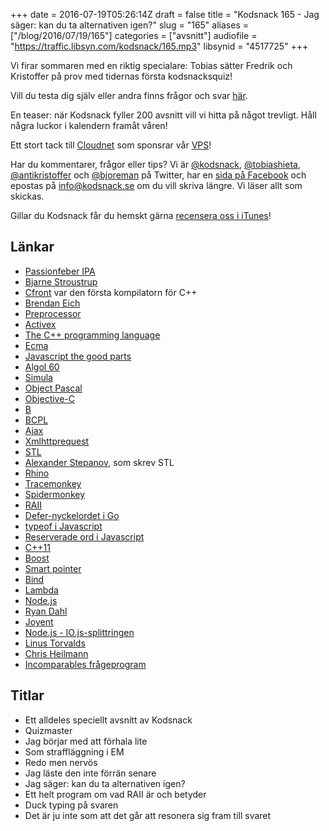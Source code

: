 +++
date = 2016-07-19T05:26:14Z
draft = false
title = "Kodsnack 165 - Jag säger: kan du ta alternativen igen?"
slug = "165"
aliases = ["/blog/2016/07/19/165"]
categories = ["avsnitt"]
audiofile = "https://traffic.libsyn.com/kodsnack/165.mp3"
libsynid = "4517725"
+++

Vi firar sommaren med en riktig specialare: Tobias sätter Fredrik och Kristoffer på prov med tidernas första kodsnacksquiz!

Vill du testa dig själv eller andra finns frågor och svar [här](http://www.kodsnack.se/quiz1)</a>.

En teaser: när Kodsnack fyller 200 avsnitt vill vi hitta på något trevligt. Håll några luckor i kalendern framåt våren!

Ett stort tack till [Cloudnet](http://www.cloudnet.se) som sponsrar vår [VPS](http://en.wikipedia.org/wiki/Virtual_private_server)!

Har du kommentarer, frågor eller tips? Vi är [@kodsnack](https://www.twitter.com/kodsnack), [@tobiashieta](https://www.twitter.com/tobiashieta), [@antikristoffer](https://www.twitter.com/antikristoffer) och [@bjoreman](https://www.twitter.com/bjoreman) på Twitter, har en [sida på Facebook](https://www.facebook.com/kodsnack) och epostas på [info@kodsnack.se](mailto:info@kodsnack.se) om du vill skriva längre. Vi läser allt som skickas.

Gillar du Kodsnack får du hemskt gärna [recensera oss i iTunes](http://itunes.apple.com/se/podcast/kodsnack/id561631498?l=en)!

## Länkar ##
* [Passionfeber IPA](http://brygd.com/ol/brewski-passionfeber-ipa/)
* [Bjarne Stroustrup](http://www.stroustrup.com/)
* [Cfront](https://en.wikipedia.org/wiki/Cfront) var den första kompilatorn för C++
* [Brendan Eich](https://en.wikipedia.org/wiki/Brendan_Eich)
* [Preprocessor](https://en.wikipedia.org/wiki/Preprocessor)
* [Activex](https://en.wikipedia.org/wiki/ActiveX)
* [The C++ programming language](https://en.wikipedia.org/wiki/The_C%2B%2B_Programming_Language)
* [Ecma](https://en.wikipedia.org/wiki/Ecma_International)
* [Javascript the good parts](https://www.youtube.com/watch?v=hQVTIJBZook)
* [Algol 60](https://en.wikipedia.org/wiki/ALGOL_60)
* [Simula](https://en.wikipedia.org/wiki/Simula)
* [Object Pascal](https://en.wikipedia.org/wiki/Object_Pascal)
* [Objective-C](https://en.wikipedia.org/wiki/Objective-C)
* [B](https://en.wikipedia.org/wiki/B_%28programming_language%29)
* [BCPL](https://en.wikipedia.org/wiki/BCPL)
* [Ajax](https://en.wikipedia.org/wiki/Ajax_%28programming%29)
* [Xmlhttprequest](https://en.wikipedia.org/wiki/XMLHttpRequest)
* [STL](https://en.wikipedia.org/wiki/Standard_Template_Library)
* [Alexander Stepanov](https://en.wikipedia.org/wiki/Alexander_Stepanov), som skrev STL
* [Rhino](https://en.wikipedia.org/wiki/Rhino_%28JavaScript_engine%29)
* [Tracemonkey](https://en.wikipedia.org/wiki/SpiderMonkey#TraceMonkey)
* [Spidermonkey](https://en.wikipedia.org/wiki/SpiderMonkey)
* [RAII](https://en.wikipedia.org/wiki/Resource_Acquisition_Is_Initialization)
* [Defer-nyckelordet i Go](https://blog.golang.org/defer-panic-and-recover)
* [typeof i Javascript](https://developer.mozilla.org/en-US/docs/Web/JavaScript/Reference/Operators/typeof)
* [Reserverade ord i Javascript](https://developer.mozilla.org/en-US/docs/Web/JavaScript/Reference/Lexical_grammar#Reserved_keywords_as_of_ECMAScript_6)
* [C++11](https://en.wikipedia.org/wiki/C%2B%2B11)
* [Boost](https://en.wikipedia.org/wiki/Boost_%28C%2B%2B_libraries%29)
* [Smart pointer](https://msdn.microsoft.com/en-us/library/hh279674.aspx)
* [Bind](http://www.cplusplus.com/reference/functional/bind/)
* [Lambda](http://www.cprogramming.com/c++11/c++11-lambda-closures.html)
* [Node.js](https://en.wikipedia.org/wiki/Node.js)
* [Ryan Dahl](http://tinyclouds.org/)
* [Joyent](https://en.wikipedia.org/wiki/Joyent)
* [Node.js - IO.js-splittringen](http://www.javaworld.com/article/2855639/open-source-tools/qanda-why-io-js-decided-to-fork-node-js.html)
* [Linus Torvalds](https://en.wikipedia.org/wiki/Linus_Torvalds)
* [Chris Heilmann](https://www.christianheilmann.com/)
* [Incomparables frågeprogram](https://www.theincomparable.com/gameshow/)

## Titlar ##
* Ett alldeles speciellt avsnitt av Kodsnack
* Quizmaster
* Jag börjar med att förhala lite
* Som straffläggning i EM
* Redo men nervös
* Jag läste den inte förrän senare
* Jag säger: kan du ta alternativen igen?
* Ett helt program om vad RAII är och betyder
* Duck typing på svaren
* Det är ju inte som att det går att resonera sig fram till svaret